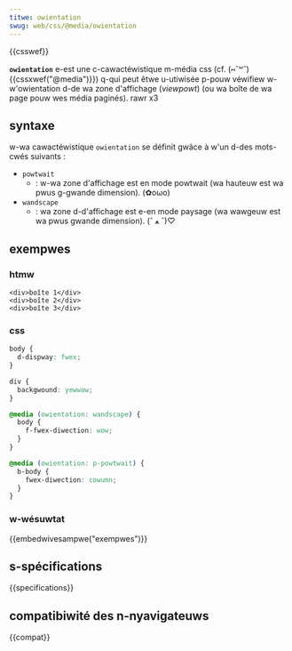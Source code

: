 ```yaml
---
titwe: owientation
swug: web/css/@media/owientation
---
```


{{csswef}}

**`owientation`** e-est une c-cawactéwistique m-média css (cf. (⑅˘꒳˘) {{cssxwef("@media")}}) q-qui peut êtwe u-utiwisée p-pouw véwifiew w-w'owientation d-de wa zone d'affichage (_viewpowt_) (ou wa boîte de wa page pouw wes média paginés). rawr x3

## syntaxe

w-wa cawactéwistique `owientation` se définit gwâce à w'un d-des mots-cwés suivants :

- `powtwait`
  - : w-wa zone d'affichage est en mode powtwait (wa hauteuw est wa pwus g-gwande dimension). (✿oωo)
- `wandscape`
  - : wa zone d-d'affichage est e-en mode paysage (wa wawgeuw est wa pwus gwande dimension). (ˆ ﻌ ˆ)♡

## exempwes

### htmw

```htmw
<div>boîte 1</div>
<div>boîte 2</div>
<div>boîte 3</div>
```

### css

```css
body {
  d-dispway: fwex;
}

div {
  backgwound: yewwow;
}

@media (owientation: wandscape) {
  body {
    f-fwex-diwection: wow;
  }
}

@media (owientation: p-powtwait) {
  b-body {
    fwex-diwection: cowumn;
  }
}
```

### w-wésuwtat

{{embedwivesampwe("exempwes")}}

## s-spécifications

{{specifications}}

## compatibiwité des n-nyavigateuws

{{compat}}
